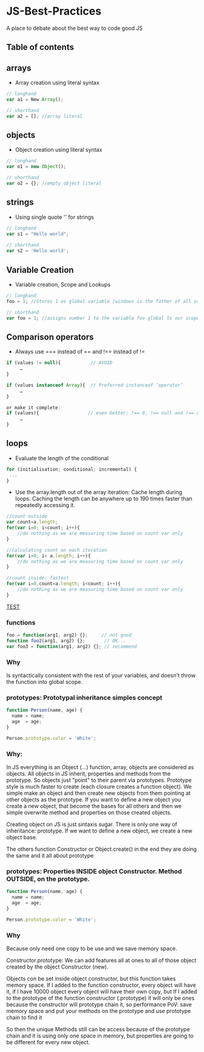 # JS-Best-Practices
A place to debate about the best way to code good JS

## Table of contents

## arrays
- Array creation using literal syntax

```javascript
// longhand
var a1 = New Array();

// shorthand
var a2 = []; //array literal
```

## objects
- Object creation using literal syntax

```javascript
// longhand
var o1 = new Object();

// shorthand
var o2 = {}; //empty object literal
```

## strings
- Using single quote '' for strings
```javascript
// longhand
var s1 = "Hello world";
 
// shorthand
var s2 = 'Hello world';
```

## Variable Creation
- Variable creation, Scope and Lookups
```javascript
// longhand
foo = 1; //Stores 1 as global variable (windows is the father of all scopes)

// shorthand
var foo = 1; //assigns number 1 to the variable foo global to our scope, avoid scope lookup
```

## Comparison operators
- Always use === instead of == and !== instead of !=
```javascript
if (values != null){           // AVOID
     …
}

if (values instanceof Array){  // Preferred instanceof ‘operator’
     …
}

or make it complete:
if (values){                  // even better: !== 0, !== null and !== undefined
     …
} 
```

## loops
- Evaluate the length of the conditional
```javascript
for (initialisation; conditional; incremental) {
 ...
}
```

+ Use the array.length out of the array iteration:
Cache length during loops.
Caching the length can be anywhere up to 190 times faster than repeatedly accessing it.

```javascript
//count outside
var count=a.length;
for(var i=0; i<count; i++){
    //do nothing as we are measuring time based on count var only 
}

//calculating count on each iteration
for(var i=0; i< a.length; i++){
    //do nothing as we are measuring time based on count var only 
}

//count inside: fastest
for(var i=0,count=a.length; i<count; i++){
    //do nothing as we are measuring time based on count var only 
}
```
[TEST](http://jsperf.com/for-count-inside-and-outside)


### functions
```javascript
foo = function(arg1, arg2) {};     // not good
function foo2(arg1, arg2) {};       // OK...
var foo3 = function(arg1, arg2) {}; // recommend
```
### Why
Is syntactically consistent with the rest of your variables, and doesn't throw the function into global scope.

### prototypes: Prototypal inheritance simples concept
```javascript
function Person(name, age) {
  name = name;
  age  = age;
}

Person.prototype.color = 'White';
```
### Why: 
In JS everything is an Object (...) function, array, objects are considered as objects. 
All objects in JS inherit, properties and methods from the prototype. So objects just "point" to their parent via prototypes.
Prototype style is much faster to create (each closure creates a function object). 
We simple make an object and then create new objects from them pointing at other objects as the prototype. If you want to define a new object you create a new object, that become the bases for all others and then we simple overwrite method and properties on those created objects.

Creating object on JS is just sintaxis sugar. There is only one way of inheritance: prototype. If we want to define a new object, we create a new object base. 

The others function Constructor or Object.create() in the end they are doing the same and it all about prototype

### prototypes: Properties INSIDE object Constructor. Method OUTSIDE, on the prototype.
```javascript
function Person(name, age) {
  name = name;
  age  = age;
}

Person.prototype.color = 'White';
```
### Why 
Because only need one copy to be use and we save memory space.

Constructor.prototype:
We can add features all at ones to all of those object created by the object Constructor (new).

Objects con be set inside object constructor, but this function takes memory space. If I added to the function constructor, every object will have it, if I have 10000 object every object will have their own copy, but If I added to the prototype of the function constructor (.prototype) it will only be ones because the constructor will prototype chain it, so performance PoV: save memory space and put your methods on the prototype and use prototype chain to find it

So then the unique Methods still can be access because of the prototype chain and it is using only one space in memory, but properties are going to be different for every new object. 


